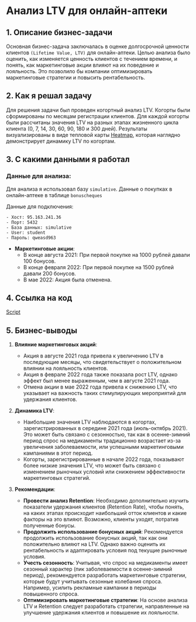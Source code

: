 # Анализ LTV для онлайн-аптеки

## 1. Описание бизнес-задачи

Основная бизнес-задача заключалась в оценке долгосрочной ценности клиентов ```(Lifetime Value, LTV)``` для онлайн-аптеки. Целью анализа было оценить, как изменяется ценность клиентов с течением времени, и понять, как маркетинговые акции влияют на их поведение и лояльность. Это позволило бы компании оптимизировать маркетинговые стратегии и повысить рентабельность.

## 2. Как я решал задачу

Для решения задачи был проведен когортный анализ LTV. Когорты были сформированы по месяцам регистрации клиентов. Для каждой когорты были рассчитаны значения LTV на разных этапах жизненного цикла клиента (0, 7, 14, 30, 60, 90, 180 и 300 дней). Результаты визуализированы в виде тепловой карты [Heatmap](https://github.com/Sklarone/junior-data_analyst-portfolio/blob/main/SQL_Projects/LTV_cohort_analysis/LTV_cohort_heatmap.png), которая наглядно демонстрирует динамику LTV по когортам.

## 3. С какими данными я работал

### Данные для анализа:
Для анализа я использовал базу ```simulative```. Данные о покупках в онлайн-аптеке в таблице ```bonuscheques```

Данные для подключения:
```
- Хост: 95.163.241.36
- Порт: 5432
- База данных: simulative
- User: student
- Пароль: qweasd963
```
- **Маркетинговые акции**:
  - В конце августа 2021: При первой покупке на 1000 рублей давали 100 бонусов.
  - В конце февраля 2022: При первой покупке на 1500 рублей давали 200 бонусов.
  - В мае 2022: Акция была отменена.

## 4. Ссылка на код
[Script](https://github.com/Sklarone/junior-data_analyst-portfolio/blob/main/SQL_Projects/LTV_cohort_analysis/script.sql)

## 5. Бизнес-выводы

1. **Влияние маркетинговых акций**:
   - Акция в августе 2021 года привела к увеличению LTV в последующие месяцы, что свидетельствует о положительном влиянии на лояльность клиентов.
   - Акция в феврале 2022 года также показала рост LTV, однако эффект был менее выраженным, чем в августе 2021 года.
   - Отмена акции в мае 2022 года привела к снижению LTV, что указывает на важность таких стимулирующих мероприятий для удержания клиентов.

2. **Динамика LTV**:
   - Наибольшие значения LTV наблюдаются в когортах, зарегистрированных в середине 2021 года (июль-октябрь 2021). Это может быть связано с сезонностью, так как в осенне-зимний период спрос на медикаменты традиционно возрастает из-за увеличения заболеваемости, или успешными маркетинговыми кампаниями в этот период.
   - Когорты, зарегистрированные в начале 2022 года, показывают более низкие значения LTV, что может быть связано с изменением рыночных условий или снижением эффективности маркетинговых стратегий.

3. **Рекомендации**:
   - **Провести анализ Retention**: Необходимо дополнительно изучить показатели удержания клиентов (Retention Rate), чтобы понять, на каких этапах происходит наибольший отток клиентов и какие факторы на это влияют. Возможно, клиенты уходят, потратив полученные бонусы.
   - **Продолжить использование бонусных акций**: Рекомендуется продолжить использование бонусных акций, так как они положительно влияют на LTV. Однако важно оценить их рентабельность и адаптировать условия под текущие рыночные условия.
   - **Учесть сезонность**: Учитывая, что спрос на медикаменты имеет сезонный характер (пик заболеваемости в осенне-зимний период), рекомендуется разработать маркетинговые стратегии, которые будут учитывать сезонные колебания спроса. Например, усилить рекламные кампании в периоды повышенного спроса.
   - **Оптимизировать маркетинговые стратегии**: На основе анализа LTV и Retention следует разработать стратегии, направленные на улучшение удержания клиентов и повышение их лояльности.
